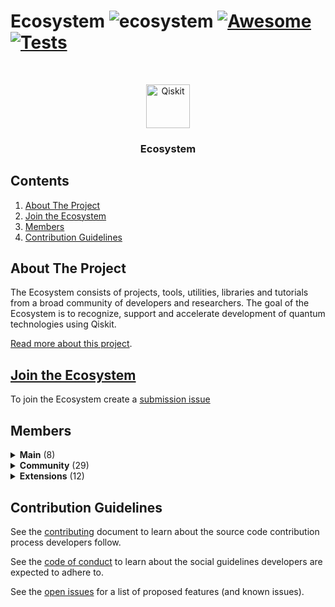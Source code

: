 <!--lint ignore double-link-->

# Ecosystem ![ecosystem](https://img.shields.io/badge/Qiskit-Ecosystem-blueviolet) [![Awesome](https://awesome.re/badge.svg)](https://awesome.re) [![Tests](https://github.com/qiskit-community/ecosystem/actions/workflows/tests.yml/badge.svg?branch=main)](https://github.com/qiskit-community/ecosystem/actions/workflows/tests.yml)

<!--lint enable double-link-->

<br />
<p align="center">
  <p align="center">
    <a href="https://qiskit.org/">
      <img alt="Qiskit" src="https://qiskit.org/images/qiskit-logo.png" width="70" />
    </a>
  </p>
  <h3 align="center">Ecosystem</h3>
</p>

## Contents
1. [About The Project](#about-the-project)
2. [Join the Ecosystem](#join-the-ecosystem)
3. [Members](#members)
4. [Contribution Guidelines](#contribution-guidelines)


## About The Project

The Ecosystem consists of projects, tools, utilities, libraries and tutorials from a broad community of developers and researchers.
The goal of the Ecosystem is to recognize, support and accelerate development of quantum technologies using Qiskit.

[Read more about this project](./docs/project_overview.md).

## [Join the Ecosystem](https://github.com/qiskit-community/ecosystem/issues/new?labels=&template=submission.yml&title=%5BSubmission%5D%3A+)

To join the Ecosystem create a [submission issue](https://github.com/qiskit-community/ecosystem/issues/new?labels=&template=submission.yml&title=%5BSubmission%5D%3A+)


## Members



<details>
  <summary>
    <b>Main</b> (8)
  </summary>
  
<hr/>
<img src="https://img.shields.io/badge/Qiskit-Main-blueviolet">

|  Name | Description  |
|---|---|
| [qiskit-aer](https://github.com/Qiskit/qiskit-aer) | Aer provides high-performance quantum computing simulators with realistic noise models. <br/>  ![core](https://img.shields.io/badge/circuit-simulator-gray.svg)  <br/> |
| [qiskit-optimization](https://github.com/Qiskit/qiskit-optimization) | Framework that covers the whole range from high-level modeling of optimization problems, with automatic conversion of problems to different required representations, to a suite of easy-to-use quantum optimization algorithms that are ready to run on classical simulators, as well as on real quantum devices via Qiskit. <br/>  ![core](https://img.shields.io/badge/algorithms-gray.svg)  ![core](https://img.shields.io/badge/optimization-gray.svg)  <br/> |
| [qiskit-machine-learning](https://github.com/Qiskit/qiskit-machine-learning) | The Machine Learning package contains sample datasets and quantum ML algorithms. <br/>  ![core](https://img.shields.io/badge/algorithms-gray.svg)  ![core](https://img.shields.io/badge/machine-learning-gray.svg)  <br/> |
| [qiskit-nature](https://github.com/Qiskit/qiskit-nature) | Qiskit Nature allows researchers and developers in different areas of natural sciences (including physics, chemistry, material science and biology) to model and solve domain-specific problems using quantum simulations <br/>  ![core](https://img.shields.io/badge/algorithms-gray.svg)  ![core](https://img.shields.io/badge/physics-gray.svg)  ![core](https://img.shields.io/badge/chemistry-gray.svg)  <br/> |
| [qiskit-finance](https://github.com/Qiskit/qiskit-finance) | Qiskit Finance is an open-source framework that contains uncertainty components for stock/securities problems, Ising translators for portfolio optimizations and data providers to source real or random data to finance experiments. <br/>  ![core](https://img.shields.io/badge/algorithms-gray.svg)  ![core](https://img.shields.io/badge/finance-gray.svg)  <br/> |
| [qiskit-experiments](https://github.com/Qiskit/qiskit-experiments) | Qiskit Experiments is an open-source project for running characterizing, calibrating, and benchmarking experiments in Qiskit. <br/>  ![core](https://img.shields.io/badge/algorithms-gray.svg)  <br/> |
| [qiskit-dynamics](https://github.com/Qiskit/qiskit-dynamics) | Dynamics is an open-source project for building, transforming, and solving time-dependent quantum systems in Qiskit. <br/>  ![core](https://img.shields.io/badge/simulation-gray.svg)  <br/> |
| [OpenQASM](https://github.com/openqasm/openqasm) | OpenQASM is an imperative programming language designed for near-term quantum computing algorithms and applications. Quantum programs are described using the measurement-based quantum circuit model with support for classical feed-forward flow control based on measurement outcomes. <br/>  ![core](https://img.shields.io/badge/openqasm-gray.svg)  <br/> |

<hr/>

</details>



<details>
  <summary>
    <b>Community</b> (29)
  </summary>
  
<hr/>
<img src="https://img.shields.io/badge/Qiskit-Community-blueviolet">

|  Name | Description  |
|---|---|
| [pyEPR](https://github.com/zlatko-minev/pyEPR) | Qiskit Metal E&M analysis with Ansys and the energy-participation-ratio method is based on pyEPR. <br/>  ![core](https://img.shields.io/badge/plugin-gray.svg)  <br/> |
| [c3](https://github.com/q-optimize/c3) | The C3 package is intended to close the loop between open-loop control optimization, control pulse calibration, and model-matching based on calibration data. <br/>  ![core](https://img.shields.io/badge/plugin-gray.svg)  <br/> |
| [qiskit-superstaq](https://github.com/SupertechLabs/qiskit-superstaq) | This package is used to access SuperstaQ via a Web API through Qiskit. Qiskit programmers can take advantage of the applications, pulse level optimizations, and write-once-target-all features of SuperstaQ with this package. <br/>  ![core](https://img.shields.io/badge/plugin-gray.svg)  <br/> |
| [qtcodes](https://github.com/yaleqc/qtcodes) | Qiskit Topological Codes <br/>  ![core](https://img.shields.io/badge/plugin-gray.svg)  <br/> |
| [kaleidoscope](https://github.com/QuSTaR/kaleidoscope) | Kaleidoscope <br/>  ![core](https://img.shields.io/badge/plugin-gray.svg)  <br/> |
| [pytket-qiskit](https://github.com/CQCL/pytket-extensions/tree/develop/modules/pytket-qiskit) | an extension to Pytket (a python module for interfacing with CQC tket) that allows Pytket circuits to be run on IBM backends and simulators, as well as conversion to and from Qiskit representations. <br/>  ![core](https://img.shields.io/badge/plugin-gray.svg)  <br/> |
| [quantuminspire](https://github.com/QuTech-Delft/quantuminspire) | platform allows to execute quantum algorithms using the cQASM language. <br/>  ![core](https://img.shields.io/badge/algorithms-gray.svg)  <br/> |
| [mitiq](https://github.com/unitaryfund/mitiq) | Mitiq is a Python toolkit for implementing error mitigation techniques on quantum computers <br/>  ![core](https://img.shields.io/badge/error mitigation-gray.svg)  <br/> |
| [pennylane-qiskit](https://github.com/PennyLaneAI/pennylane-qiskit) | The PennyLane-Qiskit plugin integrates the Qiskit quantum computing framework with PennyLane's quantum machine learning capabilities <br/>  ![core](https://img.shields.io/badge/converter-gray.svg)  <br/> |
| [quantumcat](https://github.com/artificial-brain/quantumcat) | quantumcat is a platform-independent, open-source, high-level quantum computing library, which allows the quantum community to focus on developing platform-independent quantum applications without much effort <br/>  ![core](https://img.shields.io/badge/algorithms-gray.svg)  ![core](https://img.shields.io/badge/converter-gray.svg)  <br/> |
| [Blueqat](https://github.com/Blueqat/Blueqat) | A quantum computing SDK <br/>  ![core](https://img.shields.io/badge/convert-gray.svg)  <br/> |
| [python-open-controls](https://github.com/qctrl/python-open-controls) | Q-CTRL Open Controls is an open-source Python package that makes it easy to create and deploy established error-robust quantum control protocols from the open literature <br/>  ![core](https://img.shields.io/badge/hardware-gray.svg)  <br/> |
| [qiskit-rigetti](https://github.com/rigetti/qiskit-rigetti) | Rigetti Provider for Qiskit <br/>  ![core](https://img.shields.io/badge/provider-gray.svg)  <br/> |
| [QiskitBot](https://github.com/infiniteregrets/QiskitBot) | A discord bot that allows you to execute Quantum Circuits, look up the Qiskit's Documentation, and search questions on the Quantum Computing StackExchange <br/>  <br/> |
| [pytorch-quantum](https://github.com/mit-han-lab/pytorch-quantum) | A PyTorch-centric hybrid classical-quantum dynamic neural networks framework. <br/>  ![core](https://img.shields.io/badge/machine-learning-gray.svg)  <br/> |
| [QPong](https://github.com/HuangJunye/QPong) | A quantum version of the classic game Pong built with Qiskit and PyGame <br/>  ![core](https://img.shields.io/badge/game-gray.svg)  <br/> |
| [q-kernel-ops](https://github.com/Travis-S-IBM/q-kernel-ops) | Code base on the paper Kernel Matrix Completion for Offline Quantum-Enhanced Machine Learning [2112.08449](https://arxiv.org/abs/2112.08449). <br/>  ![core](https://img.shields.io/badge/QAMP-gray.svg)  <br/> |
| [QuantumCircuits.jl](https://github.com/Adgnitio/QuantumCircuits.jl) | QuantumCircuits is an open-source library written in Julia for working with quantum computers at the application level, especially for Quantum Finance and Quantum Machine Learning. It allows to creation and manipulation of the quantum circuits and executes them in Julia or convert them to Qiskit Python object. The library also contains the Quantum Binomial Tree implementation for derivative pricing. <br/>  ![core](https://img.shields.io/badge/paper implementation-gray.svg)  ![core](https://img.shields.io/badge/machine-learning-gray.svg)  ![core](https://img.shields.io/badge/finance-gray.svg)  <br/> |
| [qiskit-toqm](https://github.com/qiskit-toqm/qiskit-toqm) | Qiskit transpiler routing method using the Time-Optimal Qubit Mapping (TOQM) algorithm, described in https://doi.org/10.1145/3445814.3446706 <br/>  ![core](https://img.shields.io/badge/plugin-gray.svg)  ![core](https://img.shields.io/badge/paper implementation-gray.svg)  ![core](https://img.shields.io/badge/circuit-gray.svg)  <br/> |
| [bosonic-qiskit](https://github.com/C2QA/bosonic-qiskit) | NQI C2QA project to simulate hybrid boson-qubit systems within Qiskit. <br/>  ![core](https://img.shields.io/badge/simulation-gray.svg)  ![core](https://img.shields.io/badge/physics-gray.svg)  <br/> |
| [dsm-swap](https://github.com/qiskit-community/dsm-swap) | A doubly stochastic matrices-based approach to optimal qubit routing <br/>  ![core](https://img.shields.io/badge/plugin-gray.svg)  ![core](https://img.shields.io/badge/paper implementation-gray.svg)  ![core](https://img.shields.io/badge/circuit-gray.svg)  <br/> |
| [circuit-knitting-toolbox](https://github.com/Qiskit-Extensions/circuit-knitting-toolbox) | Circuit Knitting is the process of decomposing a quantum circuit into smaller circuits, executing those smaller circuits on a quantum processor(s), and then knitting their results into a reconstruction of the original circuit's outcome. Circuit knitting includes techniques such as entanglement forging, circuit cutting, and classical embedding. The Circuit Knitting Toolbox (CKT) is a collection of such tools. <br/>  ![core](https://img.shields.io/badge/algorithms-gray.svg)  <br/> |
| [quantum-serverless](https://github.com/Qiskit-Extensions/quantum-serverless) | The Quantum Serverless package aims to allow developers to easily offload computations to cloud resources, without being experts in packaging code for remote execution environments. <br/>  ![core](https://img.shields.io/badge/sdk-gray.svg)  <br/> |
| [zoose-codespace](https://github.com/ianhellstrom/zoose-codespace) | GitHub Codespace template repository based on Zoose Quantum, a custom Docker image with everything included, so you can be up and running with any of the major quantum libraries (incl. Qiskit) with only two clicks! No installation required. Ideal for beginners or people who want to code quantum circuits on the go. Code quantum circuits straight in your browser with VSCode. <br/>  ![core](https://img.shields.io/badge/notebook-gray.svg)  <br/> |
| [Qiskit Nature PySCF](https://github.com/qiskit-community/qiskit-nature-pyscf) | Qiskit Nature PySCF is a third-party integration plugin of Qiskit Nature and PySCF. <br/>  ![core](https://img.shields.io/badge/plugin-gray.svg)  ![core](https://img.shields.io/badge/chemistry-gray.svg)  <br/> |
| [RasQberry](https://github.com/JanLahmann/RasQberry) | RasQberry is a functional model of IBM Quantum System One, and can run Qiskit on the integrated Raspberry Pi <br/>  ![core](https://img.shields.io/badge/game-gray.svg)  <br/> |
| [QiskitOpt.jl](https://github.com/psrenergy/QiskitOpt.jl) | QiskitOpt.jl is a Julia package that exports a JuMP wrapper for qiskit-optimization. <br/>  ![core](https://img.shields.io/badge/algorithms-gray.svg)  <br/> |
| [diskit](https://github.com/Interlin-q/diskit) | Distributed quantum computing is a concept that proposes to connect multiple quantum computers in a network to leverage a collection of more, but physically separated, qubits. In order to perform distributed quantum computing, it is necessary to add the addition of classical communication and entanglement distribution so that the control information from one qubit can be applied to another that is located on another quantum computer. For more details on distributed quantum computing, see this blog post: [Distributed Quantum Computing: A path to large scale quantum computing](https://medium.com/@stephen.diadamo/distributed-quantum-computing-1c5d38a34c50) In this project, we aim to validate distributed quantum algorithms using Qiskit. Because Qiskit does not yet come with networking features, we embed a "virtual network topology" into large circuits to mimic distributed quantum computing. The idea is to take a monolithic quantum circuit developed in the Qiskit language and distribute the circuit according to an artificially segmented version of a quantum processor. The inputs to the library are a quantum algorithm written monolithically (i.e., in a single circuit) and a topology parameter that represents the artificial segmentation of the single quantum processor. The algorithm takes these two inputs and remaps the Qiskit circuit to the specified segmentation, adding all necessary steps to perform an equivalent distributed quantum circuit. Our algorithm for achieving this is based on the work: [Distributed Quantum Computing and Network Control for Accelerated VQE](https://ieeexplore.ieee.org/document/9351762). The algorithm output is another Qiskit circuit with the equivalent measurement statistics but with all of the additional logic needed to perform a distributed version. <br/>  ![core](https://img.shields.io/badge/plugin-gray.svg)  ![core](https://img.shields.io/badge/circuit-gray.svg)  ![core](https://img.shields.io/badge/converter-gray.svg)  <br/> |
| [quantum-tetris](https://github.com/olivierbrcknr/quantum-tetris) | What would happen if you combine Tetris with a Quantum computer? The winning entry of the Quantum Design Jam from IBM and Parsons in October 2021 explores just that! <br/>  ![core](https://img.shields.io/badge/game-gray.svg)  <br/> |
| [qiskit-bip-mapper](https://github.com/qiskit-community/qiskit-bip-mapper) | The repository contains a standalone routing stage plugin to use the BIPMapping [routing](https://qiskit.org/documentation/apidoc/transpiler.html#routing-stage) pass. The BIP mapping pass solves the routing and [layout](https://qiskit.org/documentation/apidoc/transpiler.html#layout-stage) problems as a binary integer programming (BIP) problem. The algorithm used in this pass is described in: G. Nannicini et al. "Optimal qubit assignment and routing via integer programming." [arXiv:2106.06446](https://arxiv.org/abs/2106.06446) <br/>  ![core](https://img.shields.io/badge/plugin-gray.svg)  ![core](https://img.shields.io/badge/paper implementation-gray.svg)  <br/> |
| [qiskit-symbolic](https://github.com/SimoneGasperini/qiskit-symbolic) | The `qiskit-symbolic` project is meant to enable the symbolic evaluation of quantum states/operators defined by Qiskit parametric circuits. It's based on sympy as the backend for the manipulation of symbolic expressions. The original idea for this project goes back to the [qiskit-terra#4751](https://github.com/Qiskit/qiskit-terra/issues/4751) issue, where I recently had a discussion with [jakelishman](https://github.com/jakelishman) who finally proposed me to submit my repo to the Qiskit Ecosystem. <br/>  ![core](https://img.shields.io/badge/_No response_-gray.svg)  <br/> |
| [sat-circuits-engine](https://github.com/ohadlev77/sat-circuits-engine) | A Python-Qiskit-based package that provides capabilities of easily generating, executing and analyzing quantum circuits for satisfiability problems according to user-defined constraints. The circuits being generated by the program are based on Grover's algorithm and its amplitude-amplification generalization. <br/>  ![core](https://img.shields.io/badge/algorithms-gray.svg)  ![core](https://img.shields.io/badge/circuit-gray.svg)  <br/> |

<hr/>

</details>



<details>
  <summary>
    <b>Extensions</b> (12)
  </summary>
  
<hr/>
<img src="https://img.shields.io/badge/Qiskit-Extensions-blueviolet">

|  Name | Description  |
|---|---|
| [qiskit-alt](https://github.com/Qiskit-Extensions/qiskit-alt) | Python package uses a backend written in Julia to implement high performance features for standard Qiskit. <br/>  ![core](https://img.shields.io/badge/julia-gray.svg)  <br/> |
| [qiskit-cold-atom](https://github.com/Qiskit-Extensions/qiskit-cold-atom) | This project builds on this functionality to describe programmable quantum simulators of trapped cold atoms in a gate- and circuit-based framework. <br/>  ![core](https://img.shields.io/badge/provider-gray.svg)  <br/> |
| [Entanglement forging](https://github.com/qiskit-community/prototype-entanglement-forging) | This module allows a user to simulate chemical and physical systems using a Variational Quantum Eigensolver (VQE) enhanced by Entanglement Forging. Entanglement Forging doubles the size of the system that can be exactly simulated on a fixed set of quantum bits. <br/>  ![core](https://img.shields.io/badge/prototype-gray.svg)  ![core](https://img.shields.io/badge/chemistry-gray.svg)  <br/> |
| [Quantum kernel training](https://github.com/qiskit-community/prototype-quantum-kernel-training) | The quantum kernel training (QKT) toolkit is designed to enable users to leverage quantum kernels for machine learning tasks; in particular, researchers who are interested in investigating quantum kernel training algorithms in their own research, as well as practitioners looking to explore and apply these algorithms to their machine learning applications. <br/>  ![core](https://img.shields.io/badge/prototype-gray.svg)  ![core](https://img.shields.io/badge/machine-learning-gray.svg)  <br/> |
| [Quantum Random Access Optimization](https://github.com/qiskit-community/prototype-qrao) | The Quantum Random Access Optimization (QRAO) module is designed to enable users to leverage a new quantum method for combinatorial optimization problems. <br/>  ![core](https://img.shields.io/badge/optimization-gray.svg)  ![core](https://img.shields.io/badge/prototype-gray.svg)  <br/> |
| [qiskit-ibm-runtime](https://github.com/qiskit/qiskit-ibm-runtime) | This module provides the interface to access Qiskit Runtime. <br/>  ![core](https://img.shields.io/badge/provider-gray.svg)  ![core](https://img.shields.io/badge/partner-gray.svg)  <br/> |
| [qiskit-ionq](https://github.com/Qiskit-Partners/qiskit-ionq) | Project contains a provider that allows access to IonQ ion trap quantum systems. <br/>  ![core](https://img.shields.io/badge/provider-gray.svg)  ![core](https://img.shields.io/badge/partner-gray.svg)  <br/> |
| [qiskit-ibm-provider](https://github.com/Qiskit/qiskit-ibm-provider) | Project contains a provider that allows accessing the IBM Quantum systems and simulators. <br/>  ![core](https://img.shields.io/badge/provider-gray.svg)  ![core](https://img.shields.io/badge/partner-gray.svg)  <br/> |
| [mthree](https://github.com/Qiskit-Partners/mthree) | Matrix-free Measurement Mitigation (M3) <br/>  <br/> |
| [qiskit-research](https://github.com/qiskit-research/qiskit-research) | This project contains modules for running quantum computing research experiments using Qiskit and the IBM Quantum Services, demonstrating by example best practices for running such experiments. <br/>  ![core](https://img.shields.io/badge/paper implementation-gray.svg)  <br/> |
| [qiskit-qec](https://github.com/qiskit-community/qiskit-qec) | Framework for Quantum Error Correction is an open-source framework for developers, experimentalist and theorists of Quantum Error Correction (QEC). <br/>  ![core](https://img.shields.io/badge/algorithms-gray.svg)  ![core](https://img.shields.io/badge/QEC-gray.svg)  ![core](https://img.shields.io/badge/circuit-gray.svg)  <br/> |
| [qiskit-metal](https://github.com/Qiskit/qiskit-metal) | Qiskit Metal is an open-source framework for engineers and scientists to design superconducting quantum devices with ease. <br/>  ![core](https://img.shields.io/badge/hardware-gray.svg)  <br/> |

<hr/>

</details>




## Contribution Guidelines

See the [contributing](./CONTRIBUTING.md) document to learn about the source code contribution process developers follow.

See the [code of conduct](./CODE_OF_CONDUCT.md) to learn about the social guidelines developers are expected to adhere to.

See the [open issues](https://github.com/qiskit-community/ecosystem/issues) for a list of proposed features (and known issues).
